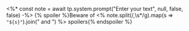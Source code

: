 <%* const note = await tp.system.prompt("Enter your text", null, false, false) -%>
{% spoiler %}Beware of <% note.split(/,\s*/g).map(s => `"${s}"`).join(" and ") %> spoilers{% endspoiler %}